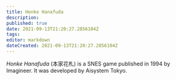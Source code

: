 ```yaml
---
title: Honke Hanafuda
description: 
published: true
date: 2021-09-13T21:20:27.2856104Z 
tags: 
editor: markdown
dateCreated: 2021-09-13T21:20:27.2856104Z
---
```

_Honke Hanafuda_ (<span lang='ja'>本家花札</span>) is a SNES game published in 1994 by Imagineer.
It was developed by Aisystem Tokyo.
